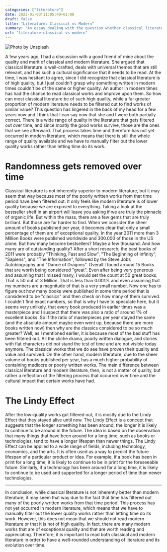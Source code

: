 ```yaml
---
categories: ["literature"]
date: 2023-01-03T11:05:40+01:00
draft: false
title: "Literature: Classical vs Modern"
summary: "An essay dealing with the question whether classical literature is inherently better than modern literature. I take the position that it is not, but we should still read more classical works than modern ones, mostly because time filters out low-quality works."
url: "literature-classical-vs-modern"
---
```


![Photo by Unsplash](https://images.unsplash.com/photo-1521587760476-6c12a4b040da?crop=entropy&cs=tinysrgb&fit=max&fm=jpg&ixid=MnwzMDAzMzh8MHwxfHNlYXJjaHwzfHxsaXRlcmF0dXJlfGVufDB8fHx8MTY3MjczOTc2NQ&ixlib=rb-4.0.3&q=80&w=1080)

A few years ago, I had a discussion with a good friend of mine about the quality and merit of classical and modern literature. She argued that classical literature is well-crafted, deals with universal themes that are still relevant, and has such a cultural significance that it needs to be read.
At the time, I was hesitant to agree, since I did recognize that classical literature is of high quality, but I just couldn't grasp why something written in modern times couldn't be of the same or higher quality. An author in modern times has had the chance to read classical works and improve upon them. So how can most classical literature be of such high quality, while a far greater proportion of modern literature needs to be filtered out to find works of similar value?
This question has lingered in the back of my head for a few years now and I think that I can say now that she and I were both partially correct.
There is a wide range of quality in the literature that gets filtered out over time, and since mostly the good works survive, those are the ones that we see afterward. That process takes time and therefore has not yet occurred in modern literature, which means that there is still the whole range of quality available and we have to manually filter out the lower quality works rather than letting time do its work.

# Randomness gets removed over time

Classical literature is not inherently superior to modern literature, but it may seem that way because most of the poorly written works from that time period have been filtered out.
It only feels like modern literature is of lower quality because we are exposed to everything. Taking a look at the bestseller shelf in an airport will leave you asking if we are truly the pinnacle of organic life. But within the mass, there are a few gems that are truly brilliant. But those are far harder to find.
When we consider the sheer amount of books published per year, it becomes clear that only a small percentage of them are of exceptional quality. In the year 2011 more than 3 Million Books were published worldwide and 300.000 of those in the US alone. But how many become bestsellers? Maybe a few thousand.
And how many are of outstanding quality? After a short research, the best books of 2011 were probably "Thinking, Fast and Slow", "The Beginning of Infinity", "Sapiens", and "The Information", followed by the Steve Jobs Autobiography and "Dance of Dragons". Overall I found around 15 Books that are worth being considered "great". Even after being very generous and assuming that I missed many, I would set the count at 50 great books. That is 50 out of 3 Million. That is less than 0.001% and even assuming that my numbers are a magnitude of that is a very small number.
Now one has to figure out how many books were published in some time period that is considered to be "classics" and then check on how many of them survived. I couldn't find exact numbers, so that is why I have to speculate here, but it seems very unlikely, that every book produced in earlier times was a masterpiece and I suspect that there was also a ratio of around 1% of excellent books.
So if the ratio of masterpieces per year stayed the same (and the absolute amount maybe even went up, because there are more books written now) then why are the classics considered to be so much greater?
Well, as I mentioned earlier, it is because most of the bad stuff has been filtered out. All the cliche drama, poorly written dialogue, and stories with flat characters did not stand the test of time and are not visible today anymore. The classical works that we do see have proven their quality and value and survived.
On the other hand, modern literature, due to the sheer volume of books published per year, has a much higher probability of containing mediocre or poorly written works.
The main difference between classical literature and modern literature, then, is not a matter of quality, but rather a reflection of the filtering process that occurred over time and the cultural impact that certain works have had.

# The Lindy Effect

After the low-quality works got filtered out, it is mostly due to the Lindy Effect that they stayed alive until now.
The Lindy Effect is a concept that suggests that the longer something has been around, the longer it is likely to continue to be around in the future. The idea is based on the observation that many things that have been around for a long time, such as books or technologies, tend to have a longer lifespan than newer things.
The Lindy Effect can be applied to a wide range of fields, including technology, economics, and the arts. It is often used as a way to predict the future lifespan of a particular product or idea. For example, if a book has been in print for a long time, it is likely to continue to be in print for the foreseeable future. Similarly, if a technology has been around for a long time, it is likely to continue to be used and supported for a longer period of time than newer technologies.

---

In conclusion, while classical literature is not inherently better than modern literature, it may seem that way due to the fact that time has filtered out many of the poorly written works from that time period. This process has not yet occurred in modern literature, which means that we have to manually filter out the lower quality works rather than letting time do its work. However, this does not mean that we should not read modern literature or that it is not of high quality. In fact, there are many modern works that are of exceptional quality and that are worth reading and appreciating. Therefore, it is important to read both classical and modern literature in order to have a well-rounded understanding of literature and its evolution over time.
